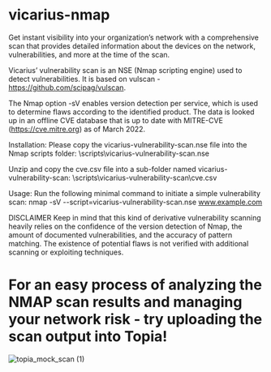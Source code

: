 # vicarius-nmap

Get instant visibility into your organization’s network with a comprehensive scan that provides detailed information about the devices on the network, vulnerabilities, and more at the time of the scan. 

Vicarius’ vulnerability scan is an NSE (Nmap scripting engine) used to detect vulnerabilities. It is based on vulscan - https://github.com/scipag/vulscan. 

The Nmap option -sV enables version detection per service, which is used to determine flaws according to the identified product. The data is looked up in an offline CVE database that is up to date with MITRE-CVE (https://cve.mitre.org) as of March 2022.

Installation:
Please copy the vicarius-vulnerability-scan.nse file into the Nmap scripts folder:
\scripts\vicarius-vulnerability-scan.nse

Unzip and copy the cve.csv file into a sub-folder named vicarius-vulnerability-scan:
\scripts\vicarius-vulnerability-scan\cve.csv

Usage:
Run the following minimal command to initiate a simple vulnerability scan:
nmap -sV --script=vicarius-vulnerability-scan.nse www.example.com

DISCLAIMER
Keep in mind that this kind of derivative vulnerability scanning heavily relies on the confidence of the version detection of Nmap, the amount of documented vulnerabilities, and the accuracy of pattern matching. The existence of potential flaws is not verified with additional scanning or exploiting techniques.

# For an easy process of analyzing the NMAP scan results and managing your network risk - try uploading the scan output into Topia!

![topia_mock_scan (1)](https://user-images.githubusercontent.com/46711777/164996050-3c871d7d-8c74-4211-b3fd-6e239346dcda.png)
